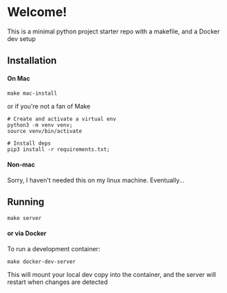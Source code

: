 # Welcome!

This is a minimal python project starter repo with a makefile, and a Docker dev setup 


## Installation 

#### On Mac
``` shell
make mac-install
```

or if you're not a fan of Make
``` shell
# Create and activate a virtual env
python3 -m venv venv;
source venv/bin/activate

# Install deps
pip3 install -r requirements.txt;
```


#### Non-mac
Sorry, I haven't needed this on my linux machine. Eventually...


## Running
``` shell
make server
```

#### or via Docker

To run a development container:
``` shell
make docker-dev-server
```

This will mount your local dev copy into the container, and the server will restart when changes are detected

